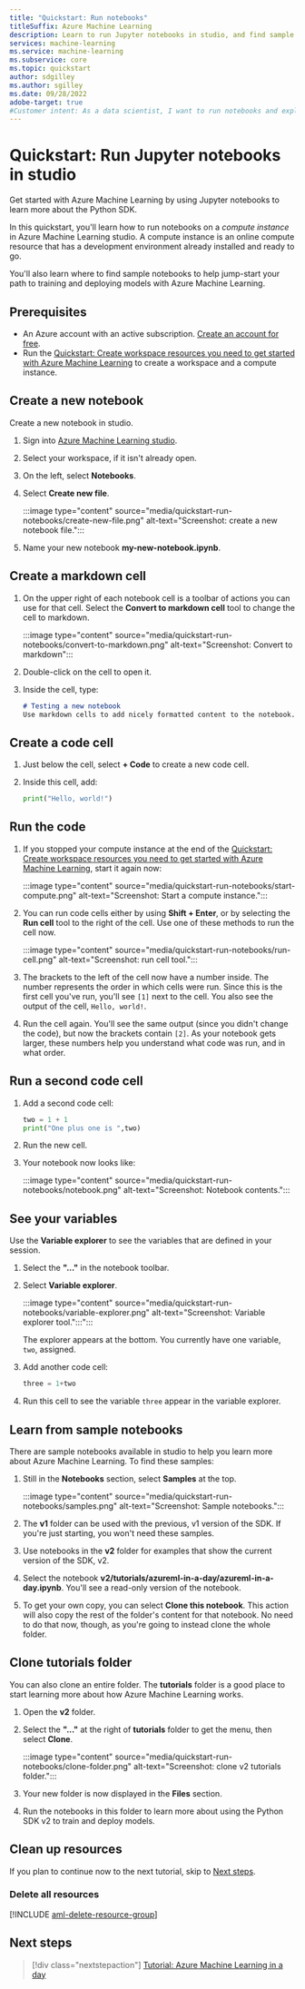 ```yaml
---
title: "Quickstart: Run notebooks"
titleSuffix: Azure Machine Learning
description: Learn to run Jupyter notebooks in studio, and find sample notebooks to learn more about Azure Machine Learning.
services: machine-learning
ms.service: machine-learning
ms.subservice: core
ms.topic: quickstart
author: sdgilley
ms.author: sgilley
ms.date: 09/28/2022
adobe-target: true
#Customer intent: As a data scientist, I want to run notebooks and explore sample notebooks in Azure Machine Learning.
---
```


# Quickstart: Run Jupyter notebooks in studio

Get started with Azure Machine Learning by using Jupyter notebooks to learn more about the Python SDK.

In this quickstart, you'll learn how to run notebooks on a *compute instance* in Azure Machine Learning studio.  A compute instance is an online compute resource that has a development environment already installed and ready to go.  

You'll also learn where to find sample notebooks to help jump-start your path to training and deploying models with Azure Machine Learning.

## Prerequisites

- An Azure account with an active subscription. [Create an account for free](https://azure.microsoft.com/free/?WT.mc_id=A261C142F).
- Run the [Quickstart: Create workspace resources you need to get started with Azure Machine Learning](quickstart-create-resources.md) to create a workspace and a compute instance.

## Create a new notebook

Create a new notebook in studio.

1. Sign into [Azure Machine Learning studio](https://ml.azure.com).
1. Select your workspace, if it isn't already open.
1. On the left, select **Notebooks**.
1. Select **Create new file**.
    
    :::image type="content" source="media/quickstart-run-notebooks/create-new-file.png" alt-text="Screenshot: create a new notebook file.":::

1. Name your new notebook **my-new-notebook.ipynb**.


## Create a markdown cell

1. On the upper right of each notebook cell is a toolbar of actions you can use for that cell.  Select the **Convert to markdown cell** tool to change the cell to markdown.

    :::image type="content" source="media/quickstart-run-notebooks/convert-to-markdown.png" alt-text="Screenshot: Convert to markdown":::

1. Double-click on the cell to open it.
1. Inside the cell, type:

    ```markdown
    # Testing a new notebook
    Use markdown cells to add nicely formatted content to the notebook.
    ```

## Create a code cell

1. Just below the cell, select **+ Code** to create a new code cell.
1. Inside this cell, add:

    ```python
    print("Hello, world!")
    ```

## Run the code

1. If you stopped your compute instance at the end of the [Quickstart: Create workspace resources you need to get started with Azure Machine Learning](quickstart-create-resources.md), start it again now:

    :::image type="content" source="media/quickstart-run-notebooks/start-compute.png" alt-text="Screenshot: Start a compute instance.":::
1. You can run code cells either by using **Shift + Enter**, or by selecting the **Run cell** tool to the right of the cell.  Use one of these methods to run the cell now.

    :::image type="content" source="media/quickstart-run-notebooks/run-cell.png" alt-text="Screenshot: run cell tool.":::

1. The brackets to the left of the cell now have a number inside.  The number represents the order in which cells were run.  Since this is the first cell you've run, you'll see `[1]` next to the cell.  You also see the output of the cell, `Hello, world!`.

1. Run the cell again.  You'll see the same output (since you didn't change the code), but now the brackets contain `[2]`. As your notebook gets larger, these numbers help you understand what code was run, and in what order.

## Run a second code cell

1. Add a second code cell:

    ```python
    two = 1 + 1
    print("One plus one is ",two)
    ```

1. Run the new cell.  
1. Your notebook now looks like:

    :::image type="content" source="media/quickstart-run-notebooks/notebook.png" alt-text="Screenshot: Notebook contents.":::

## See your variables

Use the **Variable explorer** to see the variables that are defined in your session.  

1. Select the **"..."** in the notebook toolbar.
1. Select **Variable explorer**.
    
    :::image type="content" source="media/quickstart-run-notebooks/variable-explorer.png" alt-text="Screenshot: Variable explorer tool.":::":::

    The explorer appears at the bottom.  You currently have one variable, `two`, assigned.

1. Add another code cell:

    ```python
    three = 1+two
    ```

1. Run this cell to see the variable `three` appear in the variable explorer.

## Learn from sample notebooks

There are sample notebooks available in studio to help you learn more about Azure Machine Learning.  To find these samples:

1. Still in the **Notebooks** section, select **Samples** at the top.

    :::image type="content" source="media/quickstart-run-notebooks/samples.png" alt-text="Screenshot: Sample notebooks.":::

1. The **v1** folder can be used with the previous, v1 version of the SDK. If you're just starting, you won't need these samples.
1. Use notebooks in the **v2** folder for examples that show the current version of the SDK, v2.
1. Select the notebook **v2/tutorials/azureml-in-a-day/azureml-in-a-day.ipynb**.  You'll see a read-only version of the notebook.  
1. To get your own copy, you can select **Clone this notebook**.  This action will also copy the rest of the folder's content for that notebook.  No need to do that now, though, as you're going to instead clone the whole folder.

## Clone tutorials folder

You can also clone an entire folder.  The **tutorials** folder is a good place to start learning more about how Azure Machine Learning works.

1. Open the **v2** folder.
1. Select the **"..."** at the right of **tutorials** folder to get the menu, then select **Clone**.
    
    :::image type="content" source="media/quickstart-run-notebooks/clone-folder.png" alt-text="Screenshot: clone v2 tutorials folder.":::

1. Your new folder is now displayed in the **Files** section.  
1. Run the notebooks in this folder to learn more about using the Python SDK v2 to train and deploy models.

## Clean up resources

If you plan to continue now to the next tutorial, skip to [Next steps](#next-steps).

### Delete all resources

[!INCLUDE [aml-delete-resource-group](../../includes/aml-delete-resource-group.md)]

## Next steps

> [!div class="nextstepaction"]
> [Tutorial: Azure Machine Learning in a day](tutorial-azure-ml-in-a-day.md)
>
